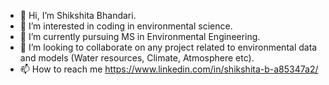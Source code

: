 - 👋 Hi, I’m Shikshita Bhandari.
- 👀 I’m interested in coding in environmental science.
- 🌱 I’m currently pursuing MS in Environmental Engineering.
- 💞️ I’m looking to collaborate on any project related to environmental data and models (Water resources, Climate, Atmosphere etc).
- 📫 How to reach me https://www.linkedin.com/in/shikshita-b-a85347a2/

<!---
Shikshita1/Shikshita1 is a ✨ special ✨ repository because its `README.md` (this file) appears on your GitHub profile.
You can click the Preview link to take a look at your changes.
--->
